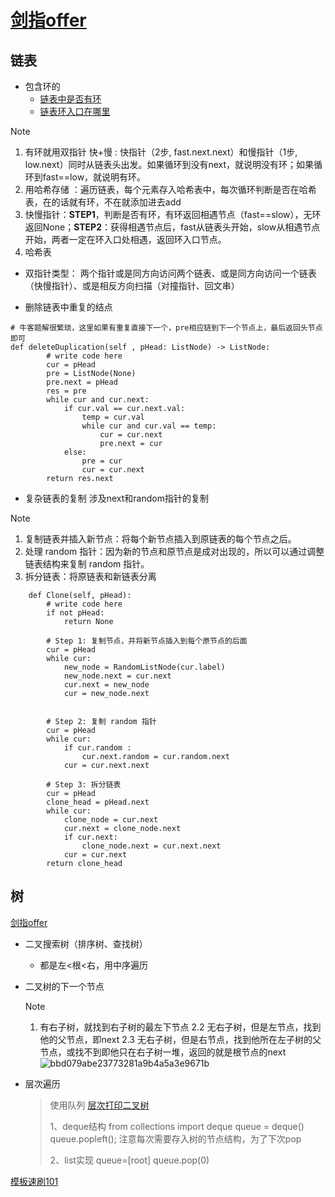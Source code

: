 # [剑指offer](https://www.nowcoder.com/exam/oj/ta?page=1&tpId=13&type=13)
## 链表
* 包含环的
  * [链表中是否有环](https://www.nowcoder.com/practice/650474f313294468a4ded3ce0f7898b9?tpId=295&tqId=40164&rp=1&ru=/ta/format-top101&qru=/ta/format-top101&difficulty=&judgeStatus=&tags=/question-ranking)
  * [链表环入口在哪里](https://www.nowcoder.com/practice/253d2c59ec3e4bc68da16833f79a38e4?tpId=13&tqId=23449&ru=%2Fpractice%2F253d2c59ec3e4bc68da16833f79a38e4&qru=%2Fta%2Fcoding-interviews%2Fquestion-ranking&sourceUrl=%2Fexam%2Foj%2Fta%3Fpage%3D1%26tpId%3D13%26type%3D13)
> [!NOTE]
> 1. 有环就用双指针 快+慢 : 快指针（2步, fast.next.next）和慢指针（1步, low.next）同时从链表头出发。如果循环到没有next，就说明没有环；如果循环到fast==low，就说明有环。
> 2. 用哈希存储 ：遍历链表，每个元素存入哈希表中，每次循环判断是否在哈希表，在的话就有环，不在就添加进去add
> 1. 快慢指针：**STEP1**，判断是否有环，有环返回相遇节点（fast==slow），无环返回None；**STEP2**：获得相遇节点后，fast从链表头开始，slow从相遇节点开始，两者一定在环入口处相遇，返回环入口节点。
> 2. 哈希表

* 双指针类型：
  两个指针或是同方向访问两个链表、或是同方向访问一个链表（快慢指针）、或是相反方向扫描（对撞指针、回文串）

*  删除链表中重复的结点
````
# 牛客题解很繁琐，这里如果有重复直接下一个，pre相应链到下一个节点上，最后返回头节点即可
def deleteDuplication(self , pHead: ListNode) -> ListNode:
        # write code here
        cur = pHead
        pre = ListNode(None)
        pre.next = pHead
        res = pre 
        while cur and cur.next:
            if cur.val == cur.next.val:
                temp = cur.val
                while cur and cur.val == temp:
                    cur = cur.next
                    pre.next = cur
            else:
                pre = cur
                cur = cur.next
        return res.next
````

* 复杂链表的复制 涉及next和random指针的复制
> [!NOTE]
> 1. 复制链表并插入新节点：将每个新节点插入到原链表的每个节点之后。
>  2. 处理 random 指针：因为新的节点和原节点是成对出现的，所以可以通过调整链表结构来复制 random 指针。
>  3. 拆分链表：将原链表和新链表分离
```
    def Clone(self, pHead):
        # write code here
        if not pHead:
            return None
    
        # Step 1: 复制节点，并将新节点插入到每个原节点的后面
        cur = pHead
        while cur:
            new_node = RandomListNode(cur.label)
            new_node.next = cur.next
            cur.next = new_node
            cur = new_node.next

        
        # Step 2: 复制 random 指针
        cur = pHead
        while cur:
            if cur.random :
                cur.next.random = cur.random.next
            cur = cur.next.next
        
        # Step 3: 拆分链表
        cur = pHead
        clone_head = pHead.next
        while cur:
            clone_node = cur.next
            cur.next = clone_node.next
            if cur.next:
                clone_node.next = cur.next.next
            cur = cur.next
        return clone_head
```

## 树
[剑指offer](https://www.nowcoder.com/exam/oj/ta?page=1&tpId=13&type=13)
- 二叉搜索树（排序树、查找树）
  - 都是左<根<右，用中序遍历
   
- 二叉树的下一个节点
  > [!NOTE]
  > 1. 有右子树，就找到右子树的最左下节点
  > 2.2 无右子树，但是左节点，找到他的父节点，即next
  > 2.3 无右子树，但是右节点，找到他所在左子树的父节点，或找不到即他只在右子树一堆，返回的就是根节点的next
  >   ![bbd079abe23773281a9b4a5a3e9671b](https://github.com/user-attachments/assets/fb57d8a8-aea1-4acf-979a-9095010a5274)

- 层次遍历
  > 使用队列 [层次打印二叉树](https://www.nowcoder.com/practice/7fe2212963db4790b57431d9ed259701?tpId=13&tqId=23280&ru=/exam/oj/ta&qru=/ta/coding-interviews/question-ranking&sourceUrl=%2Fexam%2Foj%2Fta%3Fpage%3D1%26tpId%3D13%26type%3D13)
  > 
  > 1、deque结构 from collections import deque queue = deque() queue.popleft(); 注意每次需要存入树的节点结构，为了下次pop
  > 
  > 2、list实现  queue=[root] queue.pop(0)
  
[模板速刷101](https://www.nowcoder.com/ta/format-top101)




